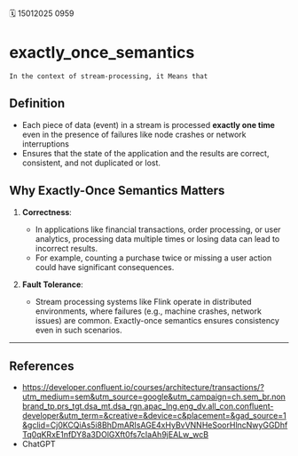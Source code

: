 🗓️ 15012025 0959

# exactly_once_semantics

```ad-abstract
In the context of stream-processing, it Means that 
```

## Definition 
- Each piece of data (event) in a stream is processed **exactly one time** even in the presence of failures like node crashes or network interruptions
- Ensures that the state of the application and the results are correct, consistent, and not duplicated or lost.


## Why Exactly-Once Semantics Matters

1. **Correctness**:
    
    - In applications like financial transactions, order processing, or user analytics, processing data multiple times or losing data can lead to incorrect results.
    - For example, counting a purchase twice or missing a user action could have significant consequences.
2. **Fault Tolerance**:
    
    - Stream processing systems like Flink operate in distributed environments, where failures (e.g., machine crashes, network issues) are common. Exactly-once semantics ensures consistency even in such scenarios.

---

## References
- https://developer.confluent.io/courses/architecture/transactions/?utm_medium=sem&utm_source=google&utm_campaign=ch.sem_br.nonbrand_tp.prs_tgt.dsa_mt.dsa_rgn.apac_lng.eng_dv.all_con.confluent-developer&utm_term=&creative=&device=c&placement=&gad_source=1&gclid=Cj0KCQiAs5i8BhDmARIsAGE4xHyBvVNNHeSoorHlncNwyGGDhfTq0qKRxE1nfDY8a3DOlGXft0fs7cIaAh9jEALw_wcB
- ChatGPT